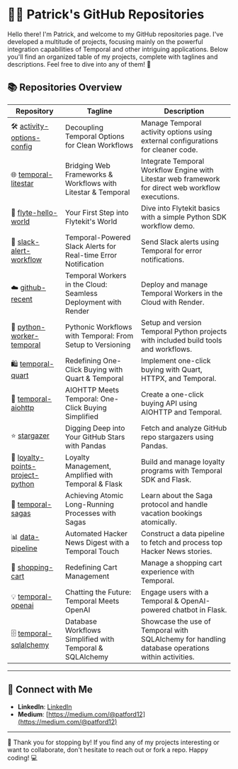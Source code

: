 # 👨‍💻 Patrick's GitHub Repositories

Hello there! I'm Patrick, and welcome to my GitHub repositories page. 
I've developed a multitude of projects, focusing mainly on the powerful integration capabilities of Temporal and other intriguing applications. 
Below you'll find an organized table of my projects, complete with taglines and descriptions. 
Feel free to dive into any of them! 🚀

## 📚 Repositories Overview

| Repository | Tagline | Description |
|------------|---------|-------------|
| 🛠 [activity-options-config](https://github.com/rachfop/activity-options-config) | Decoupling Temporal Options for Clean Workflows | Manage Temporal activity options using external configurations for cleaner code. |
| 🌐 [temporal-litestar](https://github.com/rachfop/temporal-litestar) | Bridging Web Frameworks & Workflows with Litestar & Temporal | Integrate Temporal Workflow Engine with Litestar web framework for direct web workflow executions. |
| 🚀 [flyte-hello-world](https://github.com/rachfop/flyte-hello-world) | Your First Step into Flytekit's World | Dive into Flytekit basics with a simple Python SDK workflow demo. |
| 💬 [slack-alert-workflow](https://github.com/rachfop/slack-alert-workflow) | Temporal-Powered Slack Alerts for Real-time Error Notification | Send Slack alerts using Temporal for error notifications. |
| ☁️ [github-recent](https://github.com/rachfop/github-recent) | Temporal Workers in the Cloud: Seamless Deployment with Render | Deploy and manage Temporal Workers in the Cloud with Render. |
| 🐍 [python-worker-temporal](https://github.com/rachfop/python-worker-temporal) | Pythonic Workflows with Temporal: From Setup to Versioning | Setup and version Temporal Python projects with included build tools and workflows. |
| 🛍️ [temporal-quart](https://github.com/rachfop/temporal-quart) | Redefining One-Click Buying with Quart & Temporal | Implement one-click buying with Quart, HTTPX, and Temporal. |
| 🛒 [temporal-aiohttp](https://github.com/rachfop/temporal-aiohttp) | AIOHTTP Meets Temporal: One-Click Buying Simplified | Create a one-click buying API using AIOHTTP and Temporal. |
| ⭐ [stargazer](https://github.com/rachfop/stargazer) | Digging Deep into Your GitHub Stars with Pandas | Fetch and analyze GitHub repo stargazers using Pandas. |
| 🎉 [loyalty-points-project-python](https://github.com/rachfop/loyalty-points-project-python) | Loyalty Management, Amplified with Temporal & Flask | Build and manage loyalty programs with Temporal SDK and Flask. |
| 📖 [temporal-sagas](https://github.com/rachfop/temporal-sagas) | Achieving Atomic Long-Running Processes with Sagas | Learn about the Saga protocol and handle vacation bookings atomically. |
| 📊 [data-pipeline](https://github.com/rachfop/data-pipeline) | Automated Hacker News Digest with a Temporal Touch | Construct a data pipeline to fetch and process top Hacker News stories. |
| 🛒 [shopping-cart](https://github.com/rachfop/shopping-cart) | Redefining Cart Management | Manage a shopping cart experience with Temporal. |
| 💡 [temporal-openai](https://github.com/rachfop/temporal-openai) | Chatting the Future: Temporal Meets OpenAI | Engage users with a Temporal & OpenAI-powered chatbot in Flask. |
| 🗄️ [temporal-sqlalchemy](https://github.com/rachfop/temporal-sqlalchemy) | Database Workflows Simplified with Temporal & SQLAlchemy | Showcase the use of Temporal with SQLAlchemy for handling database operations within activities. |

---

## 🤝 Connect with Me
- **LinkedIn**: [LinkedIn](https://www.linkedin.com/in/patrick-rachford-07/)
- **Medium**: [https://medium.com/@patford12](https://medium.com/@patford12)

---

🙌 Thank you for stopping by! If you find any of my projects interesting or want to collaborate, don't hesitate to reach out or fork a repo. Happy coding! 💻
